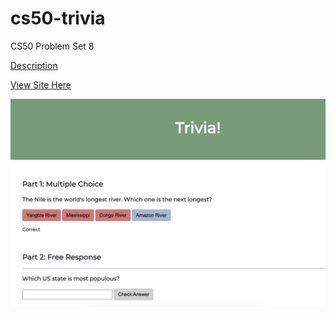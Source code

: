 # cs50-trivia
CS50 Problem Set 8

[Description](https://cs50.harvard.edu/extension/2023/spring/psets/8/trivia/)

[View Site Here](https://nathanael-han.github.io/cs50-trivia/)


![Alt Text](https://github.com/nathanael-han/cs50-trivia/blob/main/trivia_snapshot.png)
